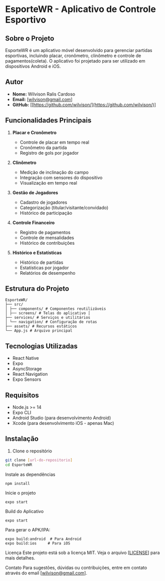 # EsporteWR - Aplicativo de Controle Esportivo

## Sobre o Projeto
EsporteWR é um aplicativo móvel desenvolvido para gerenciar partidas esportivas, incluindo placar, cronômetro, clinômetro e controle de pagamentos(coleta). O aplicativo foi projetado para ser utilizado em dispositivos Android e iOS.

## Autor
- **Nome:** Wilvison Ralis Cardoso
- **Email:** [wilvison@gmail.com]
- **GitHub:** [[https://github.com/wilvison/](https://github.com/wilvison/)]

## Funcionalidades Principais
1. **Placar e Cronômetro**
   - Controle de placar em tempo real
   - Cronômetro da partida
   - Registro de gols por jogador

2. **Clinômetro**
   - Medição de inclinação do campo
   - Integração com sensores do dispositivo
   - Visualização em tempo real

3. **Gestão de Jogadores**
   - Cadastro de jogadores
   - Categorização (titular/visitante/convidado)
   - Histórico de participação

4. **Controle Financeiro**
   - Registro de pagamentos
   - Controle de mensalidades
   - Histórico de contribuições

5. **Histórico e Estatísticas**
   - Histórico de partidas
   - Estatísticas por jogador
   - Relatórios de desempenho

## Estrutura do Projeto
```
EsporteWR/ 
├── src/ 
│ ├── components/ # Componentes reutilizáveis 
│ ├── screens/ # Telas do aplicativo │ 
├── services/ # Serviços e utilitários 
│ └── navigation/ # Configuração de rotas 
├── assets/ # Recursos estáticos 
└── App.js # Arquivo principal
```
## Tecnologias Utilizadas
- React Native
- Expo
- AsyncStorage
- React Navigation
- Expo Sensors

## Requisitos
- Node.js >= 14
- Expo CLI
- Android Studio (para desenvolvimento Android)
- Xcode (para desenvolvimento iOS - apenas Mac)

## Instalação
1. Clone o repositório

```bash
git clone [url-do-repositorio]
cd EsporteWR
```
Instale as dependências
```
npm install
```
Inicie o projeto
```
expo start
```
Build do Aplicativo
```
expo start
```
Para gerar o APK/IPA:

```
expo build:android  # Para Android
expo build:ios     # Para iOS
```

Licença
Este projeto está sob a licença MIT. Veja o arquivo [[LICENSE](/LICENSE.md/)] para mais detalhes.

Contato
Para sugestões, dúvidas ou contribuições, entre em contato através do email [wilvison@gmail.com].
